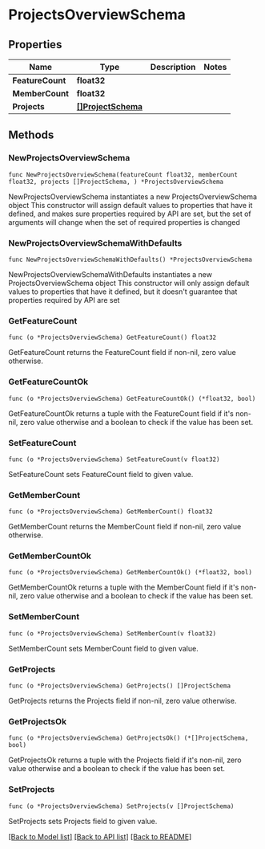 # ProjectsOverviewSchema

## Properties

Name | Type | Description | Notes
------------ | ------------- | ------------- | -------------
**FeatureCount** | **float32** |  | 
**MemberCount** | **float32** |  | 
**Projects** | [**[]ProjectSchema**](ProjectSchema.md) |  | 

## Methods

### NewProjectsOverviewSchema

`func NewProjectsOverviewSchema(featureCount float32, memberCount float32, projects []ProjectSchema, ) *ProjectsOverviewSchema`

NewProjectsOverviewSchema instantiates a new ProjectsOverviewSchema object
This constructor will assign default values to properties that have it defined,
and makes sure properties required by API are set, but the set of arguments
will change when the set of required properties is changed

### NewProjectsOverviewSchemaWithDefaults

`func NewProjectsOverviewSchemaWithDefaults() *ProjectsOverviewSchema`

NewProjectsOverviewSchemaWithDefaults instantiates a new ProjectsOverviewSchema object
This constructor will only assign default values to properties that have it defined,
but it doesn't guarantee that properties required by API are set

### GetFeatureCount

`func (o *ProjectsOverviewSchema) GetFeatureCount() float32`

GetFeatureCount returns the FeatureCount field if non-nil, zero value otherwise.

### GetFeatureCountOk

`func (o *ProjectsOverviewSchema) GetFeatureCountOk() (*float32, bool)`

GetFeatureCountOk returns a tuple with the FeatureCount field if it's non-nil, zero value otherwise
and a boolean to check if the value has been set.

### SetFeatureCount

`func (o *ProjectsOverviewSchema) SetFeatureCount(v float32)`

SetFeatureCount sets FeatureCount field to given value.


### GetMemberCount

`func (o *ProjectsOverviewSchema) GetMemberCount() float32`

GetMemberCount returns the MemberCount field if non-nil, zero value otherwise.

### GetMemberCountOk

`func (o *ProjectsOverviewSchema) GetMemberCountOk() (*float32, bool)`

GetMemberCountOk returns a tuple with the MemberCount field if it's non-nil, zero value otherwise
and a boolean to check if the value has been set.

### SetMemberCount

`func (o *ProjectsOverviewSchema) SetMemberCount(v float32)`

SetMemberCount sets MemberCount field to given value.


### GetProjects

`func (o *ProjectsOverviewSchema) GetProjects() []ProjectSchema`

GetProjects returns the Projects field if non-nil, zero value otherwise.

### GetProjectsOk

`func (o *ProjectsOverviewSchema) GetProjectsOk() (*[]ProjectSchema, bool)`

GetProjectsOk returns a tuple with the Projects field if it's non-nil, zero value otherwise
and a boolean to check if the value has been set.

### SetProjects

`func (o *ProjectsOverviewSchema) SetProjects(v []ProjectSchema)`

SetProjects sets Projects field to given value.



[[Back to Model list]](../README.md#documentation-for-models) [[Back to API list]](../README.md#documentation-for-api-endpoints) [[Back to README]](../README.md)


